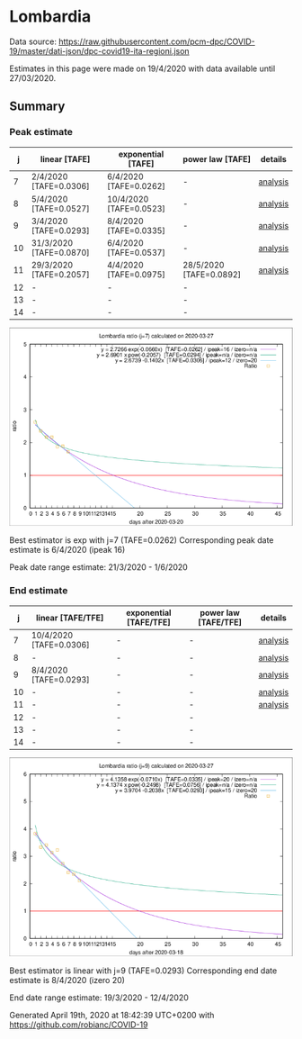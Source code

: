 # Lombardia


Data source: https://raw.githubusercontent.com/pcm-dpc/COVID-19/master/dati-json/dpc-covid19-ita-regioni.json

Estimates in this page were made on 19/4/2020 with data available until 27/03/2020.


## Summary 

### Peak estimate 
|j|linear [TAFE]|exponential [TAFE]|power law [TAFE]|details|
|---|----|-----------|---------|-------|
|7|2/4/2020 [TAFE=0.0306]|6/4/2020 [TAFE=0.0262]|-|[analysis](COVID-19_lombardia_j7_2020-03-27.md)|
|8|5/4/2020 [TAFE=0.0527]|10/4/2020 [TAFE=0.0523]|-|[analysis](COVID-19_lombardia_j8_2020-03-27.md)|
|9|3/4/2020 [TAFE=0.0293]|8/4/2020 [TAFE=0.0335]|-|[analysis](COVID-19_lombardia_j9_2020-03-27.md)|
|10|31/3/2020 [TAFE=0.0870]|6/4/2020 [TAFE=0.0537]|-|[analysis](COVID-19_lombardia_j10_2020-03-27.md)|
|11|29/3/2020 [TAFE=0.2057]|4/4/2020 [TAFE=0.0975]|28/5/2020 [TAFE=0.0892]|[analysis](COVID-19_lombardia_j11_2020-03-27.md)|
|12|-|-|-||
|13|-|-|-||
|14|-|-|-||

![best peak estimate](COVID-19_lombardia_j7_2020-03-27.png)

Best estimator is exp with j=7 (TAFE=0.0262)
Corresponding peak date estimate is 6/4/2020 (ipeak 16)


Peak date range estimate: 21/3/2020 - 1/6/2020

### End estimate 
|j|linear [TAFE/TFE]|exponential [TAFE/TFE]|power law [TAFE/TFE]|details|
|---|----|-----------|---------|-------|
|7|10/4/2020 [TAFE=0.0306]|-|-|[analysis](COVID-19_lombardia_j7_2020-03-27.md)|
|8|-|-|-|[analysis](COVID-19_lombardia_j8_2020-03-27.md)|
|9|8/4/2020 [TAFE=0.0293]|-|-|[analysis](COVID-19_lombardia_j9_2020-03-27.md)|
|10|-|-|-|[analysis](COVID-19_lombardia_j10_2020-03-27.md)|
|11|-|-|-|[analysis](COVID-19_lombardia_j11_2020-03-27.md)|
|12|-|-|-||
|13|-|-|-||
|14|-|-|-||

![best zero estimate](COVID-19_lombardia_j9_2020-03-27.png)

Best estimator is linear with j=9 (TAFE=0.0293)
Corresponding end date estimate is 8/4/2020 (izero 20)


End date range estimate: 19/3/2020 - 12/4/2020

Generated April 19th, 2020 at 18:42:39 UTC+0200 with https://github.com/robianc/COVID-19
